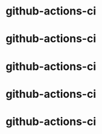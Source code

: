 # github-actions-ci
# github-actions-ci
# github-actions-ci
# github-actions-ci
# github-actions-ci
